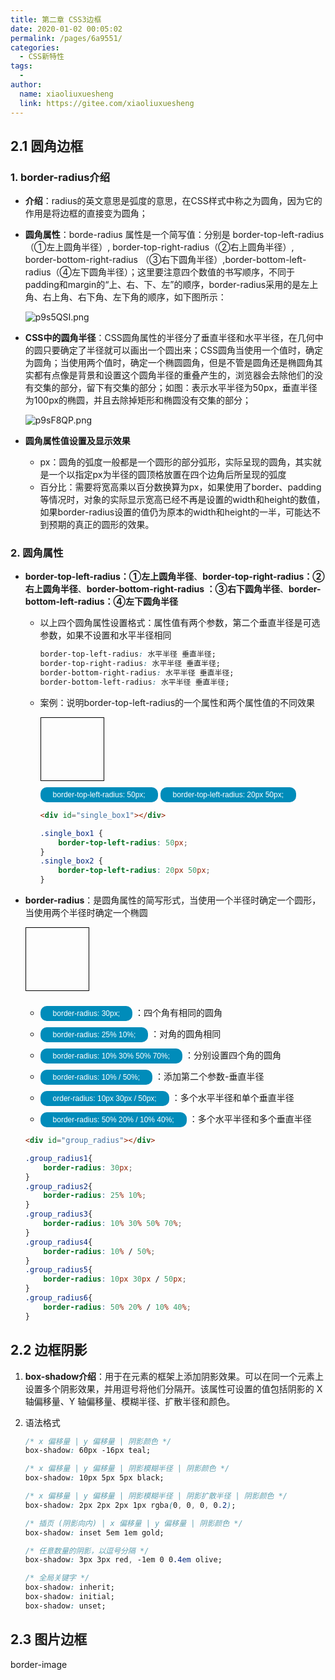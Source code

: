 ```yaml
---
title: 第二章 CSS3边框
date: 2020-01-02 00:05:02
permalink: /pages/6a9551/
categories:
  - CSS新特性
tags:
  - 
author: 
  name: xiaoliuxuesheng
  link: https://gitee.com/xiaoliuxuesheng
---
```

## 2.1 圆角边框

### 1. border-radius介绍

- **介绍**：radius的英文意思是弧度的意思，在CSS样式中称之为圆角，因为它的作用是将边框的直接变为圆角；

- **圆角属性**：borde-radius 属性是一个简写值：分别是 border-top-left-radius（①左上圆角半径）, border-top-right-radius（②右上圆角半径）, border-bottom-right-radius （③右下圆角半径）,border-bottom-left-radius（④左下圆角半径）；这里要注意四个数值的书写顺序，不同于padding和margin的“上、右、下、左”的顺序，border-radius采用的是左上角、右上角、右下角、左下角的顺序，如下图所示：

  <img src="https://s1.ax1x.com/2023/05/12/p9s5QSI.png" alt="p9s5QSI.png" border="0" />

- **CSS中的圆角半径**：CSS圆角属性的半径分了垂直半径和水平半径，在几何中的圆只要确定了半径就可以画出一个圆出来；CSS圆角当使用一个值时，确定为圆角；当使用两个值时，确定一个椭圆圆角，但是不管是圆角还是椭圆角其实都有点像是背景和设置这个圆角半径的重叠产生的，浏览器会去除他们的没有交集的部分，留下有交集的部分；如图：表示水平半径为50px，垂直半径为100px的椭圆，并且去除掉矩形和椭圆没有交集的部分；

  <img src="https://s1.ax1x.com/2023/05/11/p9sF8QP.png" alt="p9sF8QP.png" border="0" />
  
- **圆角属性值设置及显示效果**

  - px：圆角的弧度一般都是一个圆形的部分弧形，实际呈现的圆角，其实就是一个以指定px为半径的圆顶格放置在四个边角后所呈现的弧度
  - 百分比：需要将宽高乘以百分数换算为px，如果使用了border、padding等情况时，对象的实际显示宽高已经不再是设置的width和height的数值，如果border-radius设置的值仍为原本的width和height的一半，可能达不到预期的真正的圆形的效果。

### 2. 圆角属性

- **border-top-left-radius：①左上圆角半径**、**border-top-right-radius：②右上圆角半径**、**border-bottom-right-radius ：③右下圆角半径**、**border-bottom-left-radius：④左下圆角半径**

  - 以上四个圆角属性设置格式：属性值有两个参数，第二个垂直半径是可选参数，如果不设置和水平半径相同

    ```css
    border-top-left-radius: 水平半径 垂直半径;
    border-top-right-radius: 水平半径 垂直半径;
    border-bottom-right-radius: 水平半径 垂直半径;
    border-bottom-left-radius: 水平半径 垂直半径;
    ```

  - 案例：说明border-top-left-radius的一个属性和两个属性值的不同效果

    <div id="single_box"></div>
    <div>
        <button class="single_box" value="50px">border-top-left-radius: 50px;</button>
        <button class="single_box" value="20px 50px">border-top-left-radius: 20px 50px;</button>
    </div>
    <style>
        #single_box {
            width: 100px;
            height: 100px;
            border: 1px solid black;
        }
        .single_box1 {
            border-top-left-radius: 50px;
        }
        .single_box2 {
            border-top-left-radius: 20px 50px;
        }
    </style>
    
    
    
    ```html
    <div id="single_box1"></div>
    ```
    
    ```css
    .single_box1 {
        border-top-left-radius: 50px;
    }
    .single_box2 {
        border-top-left-radius: 20px 50px;
    }
    ```

- **border-radius**：是圆角属性的简写形式，当使用一个半径时确定一个圆形，当使用两个半径时确定一个椭圆

  <div id="group_radius"></div>
  <div>
    <ul>
      <li>
          <button class="group_radius_class" value="60px">border-radius: 30px;</button>
          <span>：四个角有相同的圆角</span>
      </li>
      <li>
          <button  class="group_radius_class" value="25% 10%">border-radius: 25% 10%;</button>
          <span>：对角的圆角相同</span>
      </li>
      <li>
          <button  class="group_radius_class" value="10% 30% 50% 70%">border-radius: 10% 30% 50% 70%;</button>
          <span>：分别设置四个角的圆角</span>
      </li>
      <li>
          <button  class="group_radius_class" value="10% / 50%">border-radius: 10% / 50%;</button>
          <span>：添加第二个参数-垂直半径</span>
      </li>
      <li>
          <button  class="group_radius_class" value="10px 30px / 50px">order-radius: 10px 30px / 50px;</button>
          <span>：多个水平半径和单个垂直半径</span>
      </li>
      <li>
          <button  class="group_radius_class" value="50% 20% / 10% 40%">border-radius: 50% 20% / 10% 40%;</button>
          <span>：多个水平半径和多个垂直半径</span>
      </li>
    </ul>
  </div>
  
  
  ```html
  <div id="group_radius"></div>
  ```
  
  ```css
  .group_radius1{
      border-radius: 30px;
  }
  .group_radius2{
      border-radius: 25% 10%;
  }
  .group_radius3{
      border-radius: 10% 30% 50% 70%;
  }
  .group_radius4{
      border-radius: 10% / 50%;
  }
  .group_radius5{
      border-radius: 10px 30px / 50px;
  }
  .group_radius6{
      border-radius: 50% 20% / 10% 40%;
  }
  ```

## 2.2 边框阴影

1. **box-shadow介绍**：用于在元素的框架上添加阴影效果。可以在同一个元素上设置多个阴影效果，并用逗号将他们分隔开。该属性可设置的值包括阴影的 X 轴偏移量、Y 轴偏移量、模糊半径、扩散半径和颜色。

2. 语法格式

   ```css
   /* x 偏移量 | y 偏移量 | 阴影颜色 */
   box-shadow: 60px -16px teal;
   
   /* x 偏移量 | y 偏移量 | 阴影模糊半径 | 阴影颜色 */
   box-shadow: 10px 5px 5px black;
   
   /* x 偏移量 | y 偏移量 | 阴影模糊半径 | 阴影扩散半径 | 阴影颜色 */
   box-shadow: 2px 2px 2px 1px rgba(0, 0, 0, 0.2);
   
   /* 插页 (阴影向内) | x 偏移量 | y 偏移量 | 阴影颜色 */
   box-shadow: inset 5em 1em gold;
   
   /* 任意数量的阴影，以逗号分隔 */
   box-shadow: 3px 3px red, -1em 0 0.4em olive;
   
   /* 全局关键字 */
   box-shadow: inherit;
   box-shadow: initial;
   box-shadow: unset;
   ```

   

## 2.3 图片边框

border-image



<div></div>
<style>
    button {
        background-color: #008CBA;
        border: none;
        color: white;
        padding: 5px 20px;
        margin-top: 10px;
        text-align: center;
        text-decoration: none;
        display: inline-block;
        font-size: 12px;
        border-radius: 10px;
    }
    button:hover{
        cursor:pointer
    }
    #group_radius{
        width: 100px;
        height: 100px;
        border: 1px solid black;
    }
</style>
<script type="text/javascript">
    window.onload = function () {
        // 设置圆角单个属性
        let single_box = document.getElementById('single_box');
        single_box.className = 'single_box1';
        let single_box_class = document.getElementsByClassName('single_box');
        single_box_class = Array.from(single_box_class);
        single_box_class.forEach(function setsingleBoxValue(item) {
            item.onmouseover = function () {
                single_box.style.borderRadius  = this.value
            }
        })
        // 设置圆角组合属性
        let group_radius = document.getElementById('group_radius');
        group_radius.className = 'group_radius1';
        let group_radius_class = document.getElementsByClassName('group_radius_class');
        group_radius_class = Array.from(group_radius_class);
        group_radius_class.forEach(function setgroupRadius(item){
            item.onmouseover = function () {
                group_radius.style.borderRadius  = this.value
            }
        })
    }
</script>